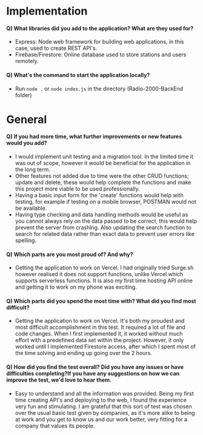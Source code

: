 # **Implementation**
#### **Q) What libraries did you add to the application? What are they used for?**
- Express: Node web framework for building web applications, in this case, used to create REST API's.
- Firebase/Firestore: Online database used to store stations and users remotely.

#### **Q) What's the command to start the application locally?**
- Run `node .` or `node index.js` in the directory (Radio-2000-BackEnd folder)



# **General**
#### **Q) If you had more time, what further improvements or new features would you add?**
- I would implement unit testing and a migration tool. In the limited time it was out of scope, however it would be beneficial for the application in the long term. 
- Other features not added due to time were the other CRUD functions; update and delete, these would help complete the functions and make this project more viable to be used professionally.
- Having a basic input form for the 'create' functions would help with testing, for example if testing on a mobile browser, POSTMAN would not be available.
- Having type checking and data handling methods would be useful as you cannot always rely on the data passed to be correct, this would help prevent the server from crashing. Also updating the search function to search for related data rather than exact data to prevent user errors like spelling.


#### **Q) Which parts are you most proud of? And why?**
- Getting the application to work on Vercel. I had originally tried Surge.sh however realised it does not support functions, unlike Vercel which supports serverless functions. It is also my first time hosting API online and getting it to work on my phone was exciting.

#### **Q) Which parts did you spend the most time with? What did you find most difficult?**
- Getting the application to work on Vercel. It's both my proudest and most difficult accomplishment in this test. It required a lot of file and code changes. When I first implemented it, it worked without much effort with a predefined data set within the project. However, it only worked until I implemented Firestore access, after which I spent most of the time solving and ending up going over the 2 hours.

#### **Q) How did you find the test overall? Did you have any issues or have difficulties completing?If you have any suggestions on how we can improve the test, we'd love to hear them.**
- Easy to understand and all the information was provided. Being my first time creating API's and deploying to the web, I found the experience very fun and stimulating. I am grateful that this sort of test was chosen over the usual basic test given by companies, as it's more alike to being at work and you get to know us and our work better, very fitting for a company that values its people.